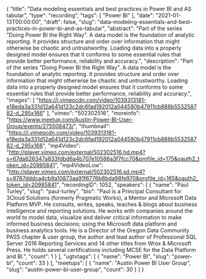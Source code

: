 {
  "title": "Data modeling essentials and best practices in Power BI and AS tabular",
  "type": "recording",
  "tags": [
    "Power BI"
  ],
  "date": "2021-01-13T00:00:00",
  "draft": false,
  "slug": "data-modeling-essentials-and-best-practices-in-power-bi-and-as-tabular",
  "abstract": "Part of the series \"Doing Power BI the Right Way\". A data model is the foundation of analytic reporting. It provides structure and order over information that might otherwise be chaotic and untrustworthy. Loading data into a properly designed model ensures that it conforms to some essential rules that provide better performance, reliability and accuracy.",
  "description": "Part of the series \"Doing Power BI the Right Way\". A data model is the foundation of analytic reporting. It provides structure and order over information that might otherwise be chaotic and untrustworthy. Loading data into a properly designed model ensures that it conforms to some essential rules that provide better performance, reliability and accuracy.",
  "images": [
    "https://i.vimeocdn.com/video/1039313181-e18eda3a331d12a641d123c2dc6fad192012a044580b47911cb888b553258782-d_295x166"
  ],
  "vimeo": "502302516",
  "moreinfo": "https://www.meetup.com/Austin-Power-BI-User-Group/events/275508473/",
  "thumbnail": "https://i.vimeocdn.com/video/1039313181-e18eda3a331d12a641d123c2dc6fad192012a044580b47911cb888b553258782-d_295x166",
  "mp4Video": "http://player.vimeo.com/external/502302516.hd.mp4?s=67da626347a833fdbd6a4b707e10586a3f7fcc70&profile_id=175&oauth2_token_id=20985841",
  "mp4VideoLow": "http://player.vimeo.com/external/502302516.sd.mp4?s=8787dddca4cb9a10873aa91f6776b8bda98fe970&profile_id=165&oauth2_token_id=20985841",
  "recordingID": 1052,
  "speakers": [
    {
      "name": "Paul Turley",
      "slug": "paul-turley",
      "bio": "Paul is a Principal Consultant for 3Cloud Solutions (formerly Pragmatic Works), a Mentor and Microsoft Data Platform MVP. He consults, writes, speaks, teaches & blogs about business intelligence and reporting solutions. He works with companies around the world to model data, visualize and deliver critical information to make informed business decisions; using the Microsoft data platform and business analytics tools. He is a Director of the Oregon Data Community PASS chapter & user group, the author and lead author of Professional SQL Server 2016 Reporting Services and 14 other titles from Wrox & Microsoft Press. He holds several certifications including MCSE for the Data Platform and BI.",
      "count": 1
    }
  ],
  "ugtvtags": [
    {
      "name": "Power BI",
      "slug": "power-bi",
      "count": 33
    }
  ],
  "meetups": [
    {
      "name": "Austin Power BI User Group",
      "slug": "austin-power-bi-user-group",
      "count": 30
    }
  ]
}
